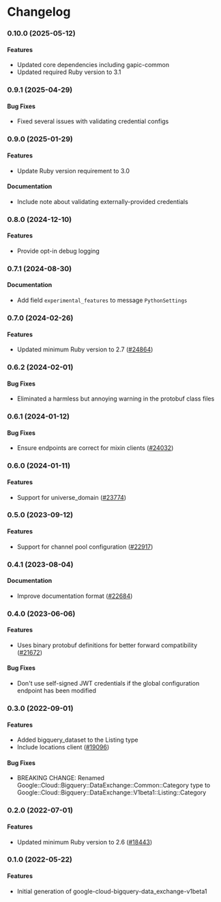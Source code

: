 # Changelog

### 0.10.0 (2025-05-12)

#### Features

* Updated core dependencies including gapic-common 
* Updated required Ruby version to 3.1 

### 0.9.1 (2025-04-29)

#### Bug Fixes

* Fixed several issues with validating credential configs 

### 0.9.0 (2025-01-29)

#### Features

* Update Ruby version requirement to 3.0 
#### Documentation

* Include note about validating externally-provided credentials 

### 0.8.0 (2024-12-10)

#### Features

* Provide opt-in debug logging 

### 0.7.1 (2024-08-30)

#### Documentation

* Add field `experimental_features` to message `PythonSettings` 

### 0.7.0 (2024-02-26)

#### Features

* Updated minimum Ruby version to 2.7 ([#24864](https://github.com/googleapis/google-cloud-ruby/issues/24864)) 

### 0.6.2 (2024-02-01)

#### Bug Fixes

* Eliminated a harmless but annoying warning in the protobuf class files 

### 0.6.1 (2024-01-12)

#### Bug Fixes

* Ensure endpoints are correct for mixin clients ([#24032](https://github.com/googleapis/google-cloud-ruby/issues/24032)) 

### 0.6.0 (2024-01-11)

#### Features

* Support for universe_domain ([#23774](https://github.com/googleapis/google-cloud-ruby/issues/23774)) 

### 0.5.0 (2023-09-12)

#### Features

* Support for channel pool configuration ([#22917](https://github.com/googleapis/google-cloud-ruby/issues/22917)) 

### 0.4.1 (2023-08-04)

#### Documentation

* Improve documentation format ([#22684](https://github.com/googleapis/google-cloud-ruby/issues/22684)) 

### 0.4.0 (2023-06-06)

#### Features

* Uses binary protobuf definitions for better forward compatibility ([#21672](https://github.com/googleapis/google-cloud-ruby/issues/21672)) 
#### Bug Fixes

* Don't use self-signed JWT credentials if the global configuration endpoint has been modified 

### 0.3.0 (2022-09-01)

#### Features

* Added bigquery_dataset to the Listing type 
* Include locations client ([#19096](https://github.com/googleapis/google-cloud-ruby/issues/19096)) 

#### Bug Fixes

* BREAKING CHANGE: Renamed Google::Cloud::Bigquery::DataExchange::Common::Category type to Google::Cloud::Bigquery::DataExchange::V1beta1::Listing::Category 

### 0.2.0 (2022-07-01)

#### Features

* Updated minimum Ruby version to 2.6 ([#18443](https://github.com/googleapis/google-cloud-ruby/issues/18443)) 

### 0.1.0 (2022-05-22)

#### Features

* Initial generation of google-cloud-bigquery-data_exchange-v1beta1
